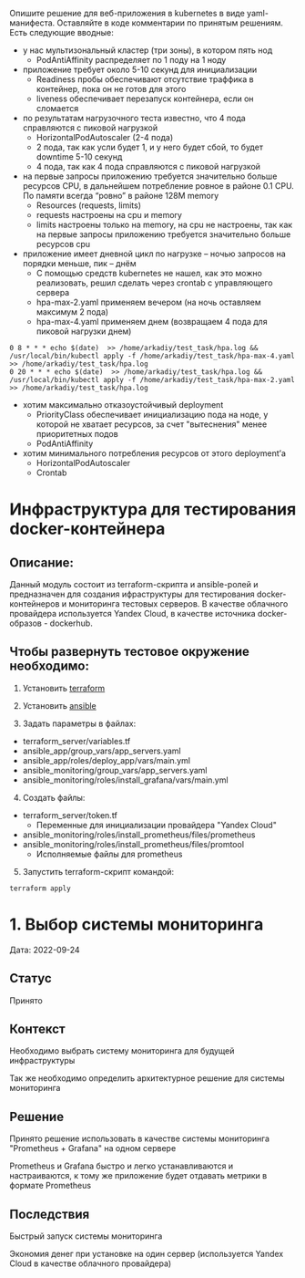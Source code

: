 Опишите решение для веб-приложения в kubernetes в виде yaml-манифеста. Оставляйте в коде комментарии по принятым решениям. Есть следующие вводные:

- у нас мультизональный кластер (три зоны), в котором пять нод
  - PodAntiAffinity распределяет по 1 поду на 1 ноду
- приложение требует около 5-10 секунд для инициализации
  - Readiness пробы обеспечивают отсутствие траффика в контейнер, пока он не готов для этого
  - liveness обеспечивает перезапуск контейнера, если он сломается
- по результатам нагрузочного теста известно, что 4 пода справляются с пиковой нагрузкой
  - HorizontalPodAutoscaler (2-4 пода)
  - 2 пода, так как усли будет 1, и у него будет сбой, то будет downtime 5-10 секунд
  - 4 пода, так как 4 пода справляются с пиковой нагрузкой
- на первые запросы приложению требуется значительно больше ресурсов CPU, в дальнейшем потребление ровное в районе 0.1 CPU. По памяти всегда “ровно” в районе 128M memory
  - Resources (requests, limits)
  - requests настроены на cpu и memory
  - limits настроены только на memory, на cpu не настроены, так как на первые запросы приложению требуется значительно больше ресурсов cpu
- приложение имеет дневной цикл по нагрузке – ночью запросов на порядки меньше, пик – днём
  - С помощью средств kubernetes не нашел, как это можно реализовать, решил сделать через crontab с управляющего сервера
  - hpa-max-2.yaml применяем вечером (на ночь оставляем максимум 2 пода)
  - hpa-max-4.yaml применяем днем (возвращаем 4 пода для пиковой нагрузки днем)
```
0 8 * * * echo $(date)  >> /home/arkadiy/test_task/hpa.log && /usr/local/bin/kubectl apply -f /home/arkadiy/test_task/hpa-max-4.yaml >> /home/arkadiy/test_task/hpa.log
0 20 * * * echo $(date)  >> /home/arkadiy/test_task/hpa.log && /usr/local/bin/kubectl apply -f /home/arkadiy/test_task/hpa-max-2.yaml >> /home/arkadiy/test_task/hpa.log
```
- хотим максимально отказоустойчивый deployment
  - PriorityClass обеспечивает инициализацию пода на ноде, у которой не хватает ресурсов, за счет "вытеснения" менее приоритетных подов
  - PodAntiAffinity
- хотим минимального потребления ресурсов от этого deployment’а
  - HorizontalPodAutoscaler
  - Crontab









# Инфраструктура для тестирования docker-контейнера

## Описание:

Данный модуль состоит из terraform-скрипта и ansible-ролей и предназначен для создания ифраструктуры для тестирования docker-контейнеров и мониторинга тестовых серверов. В качестве облачного провайдера используется Yandex Cloud, в качестве источника docker-образов - dockerhub.

## Чтобы развернуть тестовое окружение необходимо:

1. Установить [terraform](https://learn.hashicorp.com/tutorials/terraform/install-cli)

2. Установить [ansible](https://docs.ansible.com/ansible/latest/installation_guide/intro_installation.html)

3. Задать параметры в файлах:
- terraform_server/variables.tf
- ansible_app/group_vars/app_servers.yaml
- ansible_app/roles/deploy_app/vars/main.yml
- ansible_monitoring/group_vars/app_servers.yaml
- ansible_monitoring/roles/install_grafana/vars/main.yml

4. Создать файлы:

- terraform_server/token.tf
  - Переменные для инициализации провайдера "Yandex Cloud"
- ansible_monitoring/roles/install_prometheus/files/prometheus
- ansible_monitoring/roles/install_prometheus/files/promtool
  - Исполняемые файлы для prometheus

5. Запустить terraform-скрипт командой:
```
terraform apply
```








# 1. Выбор системы мониторинга

Дата: 2022-09-24

## Статус

Принято

## Контекст

Необходимо выбрать систему мониторинга для будущей инфраструктуры

Так же необходимо определить архитектурное решение для системы мониторинга

## Решение

Принято решение использовать в качестве системы мониторинга "Prometheus + Grafana" на одном сервере

Prometheus и Grafana быстро и легко устанавливаются и настраиваются, к тому же приложение будет отдавать метрики в формате Prometheus

## Последствия

Быстрый запуск системы мониторинга

Экономия денег при установке на один сервер (используется Yandex Cloud в качестве облачного провайдера)
